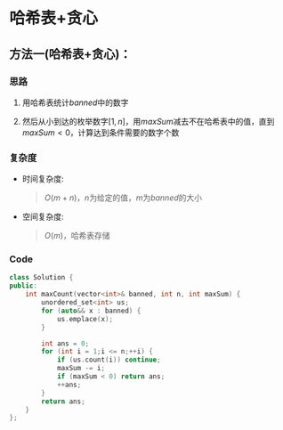 # 哈希表+贪心
## 方法一(哈希表+贪心)：
### 思路
1. 用哈希表统计$banned$中的数字

2. 然后从小到达的枚举数字$[1,n]$，用$maxSum$减去不在哈希表中的值，直到$maxSum<0$，计算达到条件需要的数字个数


### 复杂度
- 时间复杂度:
  > $O(m+n)$，$n$为给定的值，$m$为$banned$的大小
- 空间复杂度:
  > $O(m)$，哈希表存储

### Code
```C++ []
class Solution {
public:
    int maxCount(vector<int>& banned, int n, int maxSum) {
        unordered_set<int> us;
        for (auto&& x : banned) {
            us.emplace(x);
        }

        int ans = 0;
        for (int i = 1;i <= n;++i) {
            if (us.count(i)) continue;
            maxSum -= i;
            if (maxSum < 0) return ans;
            ++ans;
        }
        return ans;
    }
};
```